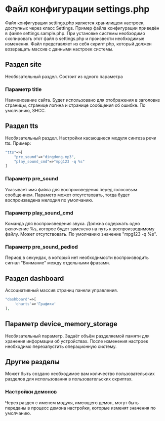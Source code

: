 # Файл конфигурации settings.php

Файл конфигурации settings.php является хранилищем настроек, доступных через класс Settings. Пример файла конфигурации приведён в файле settings.sample.php. При установке системы необходимо скопировать этот файл в settings.php и произвести необходимые изменения.
Файл представляет из себя скрипт php, который должен возвращать массив с данными настроек системы.

## Раздел site

Необязательный раздел. Состоит из одного параметра

### Параметр title

Наименование сайта. Будет использовано для отображения в заголовке страницы, странице логина и странице сообщения об ошибке. По умолчанию, SHCC.

## Раздел tts

Необязательный раздел. Настройки касающиеся модуля синтеза речи tts. Пример:
```php
"tts"=>[
    "pre_sound"=>"dingdong.mp3",
    "play_sound_cmd"=>"mpg123 -q %s"
]
```

### Параметр pre_sound

Указывает имя файла для воспроизведения перед голосовым сообщением. Параметр может отсутствовать, тогда будет воспроизведена мелодия по умолчанию.

### Параметр play_sound_cmd

Команда для воспроизведения звука. Должна содержать одно включение %s, которое будет заменено на путь к воспроизводимому файлу. Может отсутствовать. По умолчанию значение "mpg123 -q %s".

### Параметр pre_sound_pediod

Период в секундах, в который нет необходимости воспроизводить сигнал "Внимание" между отдельными фразами.

## Раздел dashboard

Ассоциативный массив страниц панели управления.
```php
"dashboard"=>[
    'charts'=>'Графики'
],
```
## Параметр device_memory_storage

Необязательный параметр. Задаёт объём разделяемой памяти для хранения информации об устройствах. После изменения настроек необходимо перезапустить операционную систему.

## Другие разделы

Может быть создано необходимое вам количество пользовательских разделов для использования в пользовательских скриптах.

### Настройки демонов

Через раздел с именем модуля, имеющего демон, могут быть переданы в процесс демона настройки, которые изменят значения по умолчанию.